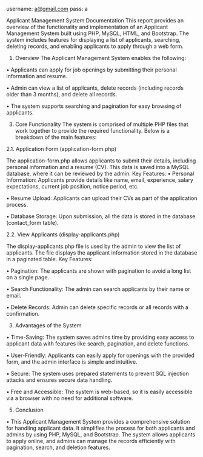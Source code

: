 username: a@gmail.com
pass: a

Applicant Management System Documentation
This report provides an overview of the functionality and implementation of an Applicant Management System built using PHP, MySQL, HTML, and Bootstrap. The system includes features for displaying a list of applicants, searching, deleting records, and enabling applicants to apply through a web form.

1. Overview
The Applicant Management System enables the following:

•	Applicants can apply for job openings by submitting their personal information and resume.

•	Admin can view a list of applicants, delete records (including records older than 3 months), and delete all records.

•	The system supports searching and pagination for easy browsing of applicants.

3. Core Functionality
The system is comprised of multiple PHP files that work together to provide the required functionality. Below is a breakdown of the main features:


2.1. Application Form (application-form.php)

The application-form.php allows applicants to submit their details, including personal information and a resume (CV). This data is saved into a MySQL database, where it can be reviewed by the admin.
Key Features:
•	Personal Information: Applicants provide details like name, email, experience, salary expectations, current job position, notice period, etc.

•	Resume Upload: Applicants can upload their CVs as part of the application process.

•	Database Storage: Upon submission, all the data is stored in the database (contact_form table).

2.2. View Applicants (display-applicants.php)

The display-applicants.php file is used by the admin to view the list of applicants. The file displays the applicant information stored in the database in a paginated table.
Key Features:

•	Pagination: The applicants are shown with pagination to avoid a long list on a single page.

•	Search Functionality: The admin can search applicants by their name or email.

•	Delete Records: Admin can delete specific records or all records with a confirmation.

3. Advantages of the System
   
•	Time-Saving: The system saves admins time by providing easy access to applicant data with features like search, pagination, and delete functions.

•	User-Friendly: Applicants can easily apply for openings with the provided form, and the admin interface is simple and intuitive.

•	Secure: The system uses prepared statements to prevent SQL injection attacks and ensures secure data handling.

•	Free and Accessible: The system is web-based, so it is easily accessible via a browser with no need for additional software.

5. Conclusion
   
•	This Applicant Management System provides a comprehensive solution for handling applicant data. It simplifies the process for both applicants and admins by using PHP, MySQL, and Bootstrap. The system allows applicants to apply online, and admins can manage the records efficiently with pagination, search, and deletion features.



